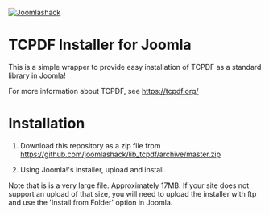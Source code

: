 [![Joomlashack](https://www.joomlashack.com/images/logo_circle_small.png)](https://www.joomlashack.com)

TCPDF Installer for Joomla
==========================

This is a simple wrapper to provide easy installation of TCPDF as a standard library in Joomla!
 
For more information about TCPDF, see https://tcpdf.org/

Installation
============

1. Download this repository as a zip file from https://github.com/joomlashack/lib_tcpdf/archive/master.zip

2. Using Joomla!'s installer, upload and install.

Note that is is a very large file. Approximately 17MB. If your site does not support an upload of that size, you will
need to upload the installer with ftp and use the 'Install from Folder' option in Joomla.
